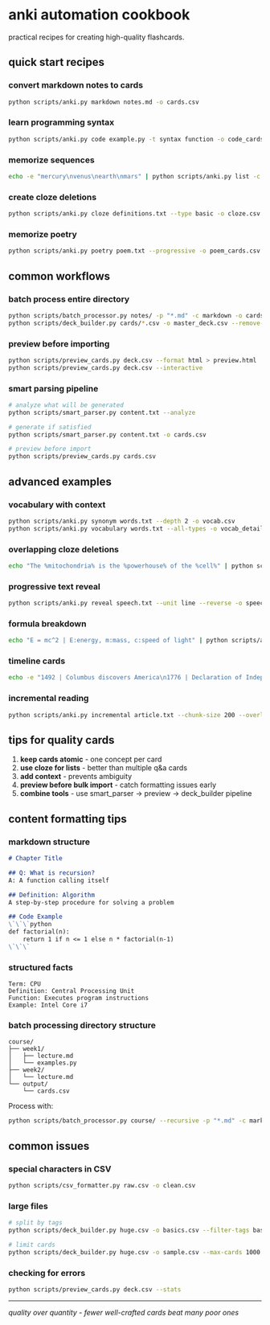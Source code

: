 # anki automation cookbook

practical recipes for creating high-quality flashcards.

## quick start recipes

### convert markdown notes to cards
```bash
python scripts/anki.py markdown notes.md -o cards.csv
```

### learn programming syntax
```bash
python scripts/anki.py code example.py -t syntax function -o code_cards.csv
```

### memorize sequences
```bash
echo -e "mercury\nvenus\nearth\nmars" | python scripts/anki.py list -c planets -o planets.csv
```

### create cloze deletions
```bash
python scripts/anki.py cloze definitions.txt --type basic -o cloze.csv
```

### memorize poetry
```bash
python scripts/anki.py poetry poem.txt --progressive -o poem_cards.csv
```

## common workflows

### batch process entire directory
```bash
python scripts/batch_processor.py notes/ -p "*.md" -c markdown -o cards/
python scripts/deck_builder.py cards/*.csv -o master_deck.csv --remove-duplicates
```

### preview before importing
```bash
python scripts/preview_cards.py deck.csv --format html > preview.html
python scripts/preview_cards.py deck.csv --interactive
```

### smart parsing pipeline
```bash
# analyze what will be generated
python scripts/smart_parser.py content.txt --analyze

# generate if satisfied
python scripts/smart_parser.py content.txt -o cards.csv

# preview before import
python scripts/preview_cards.py cards.csv
```

## advanced examples

### vocabulary with context
```bash
python scripts/anki.py synonym words.txt --depth 2 -o vocab.csv
python scripts/anki.py vocabulary words.txt --all-types -o vocab_detailed.csv
```

### overlapping cloze deletions
```bash
echo "The %mitochondria% is the %powerhouse% of the %cell%" | python scripts/anki.py overlap -o cell.tsv
```

### progressive text reveal
```bash
python scripts/anki.py reveal speech.txt --unit line --reverse -o speech.csv
```

### formula breakdown
```bash
echo "E = mc^2 | E:energy, m:mass, c:speed of light" | python scripts/anki.py formula -- --progressive
```

### timeline cards
```bash
echo -e "1492 | Columbus discovers America\n1776 | Declaration of Independence" | python scripts/anki.py timeline
```

### incremental reading
```bash
python scripts/anki.py incremental article.txt --chunk-size 200 --overlap 50
```

## tips for quality cards

1. **keep cards atomic** - one concept per card
2. **use cloze for lists** - better than multiple q&a cards
3. **add context** - prevents ambiguity
4. **preview before bulk import** - catch formatting issues early
5. **combine tools** - use smart_parser → preview → deck_builder pipeline

## content formatting tips

### markdown structure
```markdown
# Chapter Title

## Q: What is recursion?
A: A function calling itself

## Definition: Algorithm
A step-by-step procedure for solving a problem

## Code Example
\`\`\`python
def factorial(n):
    return 1 if n <= 1 else n * factorial(n-1)
\`\`\`
```

### structured facts
```text
Term: CPU
Definition: Central Processing Unit
Function: Executes program instructions
Example: Intel Core i7
```

### batch processing directory structure
```
course/
├── week1/
│   ├── lecture.md
│   └── examples.py
├── week2/
│   └── lecture.md
└── output/
    └── cards.csv
```

Process with:
```bash
python scripts/batch_processor.py course/ --recursive -p "*.md" -c markdown --merge -o output/cards.csv
```

## common issues

### special characters in CSV
```bash
python scripts/csv_formatter.py raw.csv -o clean.csv
```

### large files
```bash
# split by tags
python scripts/deck_builder.py huge.csv -o basics.csv --filter-tags basic

# limit cards
python scripts/deck_builder.py huge.csv -o sample.csv --max-cards 1000
```

### checking for errors
```bash
python scripts/preview_cards.py deck.csv --stats
```

---

*quality over quantity - fewer well-crafted cards beat many poor ones*
